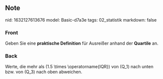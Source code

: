 ## Note
nid: 1632127613676
model: Basic-d7a3e
tags: 02_statistik
markdown: false

### Front
Geben Sie eine <b>praktische Definition</b> für Ausreißer anhand
der <b>Quartile</b> an.

### Back
Werte, die mehr als \(1.5 \times \operatorname{IQR}\) von \(Q_1\) nach unten bzw. von \(Q_3\) nach oben abweichen.
